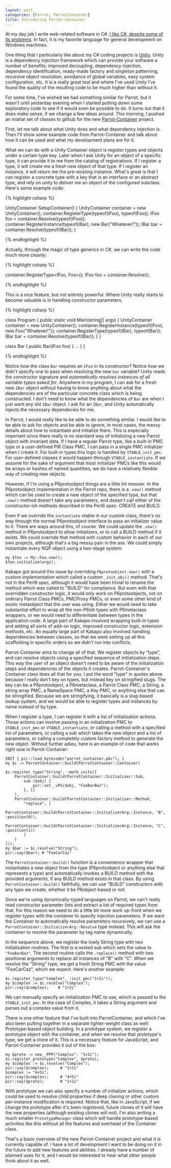 ```yaml
---
layout: post
categories: [Parrot, ParrotContainer]
title: Introducing Parrot-Container
---
```


At my day job I write web-related software in C#. [I like C#, despite some of
its problems][me_on_csharp]. In fact, it is my favorite language for general
development on Windows machines.

[me_on_csharp]: /2010/04/06/problems_with_c.html

One thing that I particularly like about my C# coding projects is [Unity][].
Unity is a dependency injection framework which can provide your software a
number of benefits: improved decoupling, dependency injection, dependency
identification, ready-made factory and singleton patterning, recursive object
resolution, avoidance of global variables, easy system configuration, etc. It
is a really great tool and where I've used Unity I've found the quality of the
resulting code to be much higher than without it.

[Unity]: http://unity.codeplex.com/

For some time, I've wished we had something similar for Parrot, but it wasn't
until yesterday evening when I started putting down some exploratory code to
see if it would even be possible to do. It turns out that it does make sense,
if we change a few ideas around. This morning, I pushed an iniatial set of
classes to github for the new [Parrot-Container][parrot_container] project.

[parrot_container]: https://github.com/Whiteknight/parrot-container

First, let me talk about what Unity does and what dependency injection is.
Then I'll show some example code from Parrot-Container and talk about how it
can be used and what my development plans are for it.

What we can do with a Unity Container object is register types and objects
under a certain type key. Later when I ask Unity for an object of a specific
type, it can provide it to me from the catalog of registrations. If I register
a type, it will create me a fresh new object of that type. If I register an
instance, it will return me the pre-existing instance. What's great is that I
can register a concrete type with a key that is an interface or an abstract
type, and rely on unity to deliver me an object of the configured subclass.
Here's some example code:

{% highlight csharp %}

UnityContainer SetupContainer() {
    UnityContainer container = new UnityContainer();
    container.RegisterType(typeof(IFoo), typeof(Foo));
    IFoo foo = container.Resolve(typeof(IFoo));
    container.RegisterInstance(typeof(IBar), new Bar("Whatever!"));
    IBar bar = container.Resolve(typeof(IBar));
}

{% endhighlight %}

Actually, through the magic of type generics in C#, we can write the code much
more cleanly:

{% highlight csharp %}

container.RegisterType<IFoo, Foo>();
IFoo foo = container.Resolve<IFoo>();

{% endhighlight %}

This is a nice feature, but not entirely powerful. Where Unity really starts
to become valuable is in handling constructor parameters.

{% highlight csharp %}

class Program {
    public static void Main(string[] args) {
        UnityContainer container = new UnityContainer();
        container.RegisterInstance(typeof(IFoo), new Foo("Whatever!"));
        container.RegisterType(typeof(IBar), typeof(Bar));
        IBar bar = container.Resolve(typeof(IBar));
    }
}

class Bar {
    public Bar(IFoo foo) { ... }
}

{% endhighlight %}

Notice how the class `Bar` requires an `IFoo` in its constructor? Notice how
we didn't specify one to pass when resolving the new `bar` variable? Unity
reads the constructor signature and *automatically resolves instances of all
variable types asked for*. Anywhere in my program, I can ask for a fresh new
`IBar` object without having to know anything about what the dependencies are
of the particular concrete class which is being constructed. I don't need to
know what the dependencies of `Bar` are when I just want any old `IBar`
object. I ask for an `IBar`, and Unity automatically injects the necessary
dependecies for me.

In Parrot, I would really like to be able to do something similar. I would
like to be able to ask for objects and be able to ignore, in most cases, the
messy details about how to instantiate and initialize them. This is especially
important since there really is no standard way of initializing a new Parrot
object with invariant data. If I have a regular Parrot type, like a built-in
PMC type or a user-defined PIR Class PMC, I can pass in a single PMC
initializer when I create it. For built-in types this logic is handled by
`VTABLE_init_pmc`. For user-defined classes it would happen through
`VTABLE_instantiate`. If we assume for the sake of argument that most
initializer PMCs like this would be arrays or hashes of named quantities, we
do have a relatively flexible way of creating new objects.

However, if I'm using a P6protoobject things are a little bit messier. In
the P6protoobject implementation in the Parrot repo, there is a `.new()`
method which can be used to create a new object of the specified type, but
that `.new()` method doesn't take any parameters, and doesn't call either of
the constructor-ish methods described in the Perl6 spec: CREATE and BUILD.

Even if we override the `instantiate` vtable in our custom class, there's no
way through the normal P6protoobject interface to pass an initializer value to
it. There are ways around this, of course. We could update the `.new()` method
in P6protoobject to allow initializers, or to call a BUILD method if it
exists. We could override that method with custom behavior in each of our own
projects, although that's a big messy pain in the ass. We could simply
instantiate every NQP object using a two-stage system:

    my $foo := My::Foo.new();
    $foo.initialize(args);

Kakapo got around this issue by overriding `P6protoobject.new()` with a
custom implementation which called a custom `_init_obj()` method. That's not
in the Perl6 spec, although it would have been trivial to rename the method
which was called to "BUILD" for compliance. But even with that overridden
constructor logic, it would only work on P6protoobjects, not on ordinary
Parrot Class PMCs, PMCProxy PMCs, or even some other kind of exotic metaobject
that the user was using. Either we would need to take substantial effort to
wrap all the non-P6ish types with P6metaclass wrappers, or we would need to
differentiate between types in the application code. A large part of Kakapo
involved wrapping built-in types and adding all sorts of add-on logic,
improved constructor logic, extension methods, etc. An equally large part of
Kakapo also involved handling dependencies between classes, so that we were
setting up all this scaffolding in specific orders so we didn't run into
conflicts.

Parrot-Container aims to change all of that. We register objects by "type",
and can resolve objects using a specified sequence of initialization steps.
This way the user of an object doesn't need to be aware of the initialization
steps and dependencies of the objects it creates. Parrot-Container's Container
class does all that for you. I put the word "type" in quotes above because I
really don't key on types, but instead key on stringified slugs. The key can
be a P6protoobject, a P6metaclass, a Parrot Class PMC, a String, a string
array PMC, a NameSpace PMC, a Key PMC, or anything else that can be
stringified. Because we are stringifying, it basically is a slug-based lookup
system, and we would be able to register types and instances by name instead
of by type.

When I register a type, I can register it with a list of initialization
actions. Those actions can involve passing in an initialization PMC to
`VTABLE_init_pmc` or `VTABLE_instantiate`, or calling a method with a
specified list of parameters, or calling a sub which takes the new object and
a list of parameters, or calling a completely custom factory method to
generate the new object. Without further adieu, here is an example of code
that *works right now* in Parrot-Container:

    INIT { pir::load_bytecode("parrot_container.pbc"); }
    my $c := ParrotContainer::build(ParrotContainer::Container)

    $c.register_type("String", :meth_inits([
        ParrotContainer::build(ParrotContainer::Initializer::Sub,
            sub ($obj) {
                pir::set__vPS($obj, "FooBarBaz");
            }, []
        ),
        ParrotContainer::build(ParrotContainer::Initializer::Method,
            "replace", [
                ParrotContainer::build(ParrotContainer::InitializerArg::Instance, "B", :position(0)),
                ParrotContainer::build(ParrotContainer::InitializerArg::Instance, "C", :position(1))
            ]
        )
    ]));
    my $bar := $c.resolve("String");
    pir::say($bar); # "FooCarCaz"

The `ParrotContainer::build()` function is a convenience wrapper that
instantiates a new object from the type (P6protoobject or anything else that
represents a type) and automatically invokes a BUILD method with the provided
arguments, if any BUILD method exists in that class. By using
`ParrotContainer::build()` faithfully, we can use "BUILD" constructors with
any type we create, whether it be P6object-based or not.

Since we're using dynamically-typed languages on Parrot, we can't really read
constructor parameter lists and extract a list of required types from that.
For this reason we need to do a little bit more work up-front when we register
types with the container to specify injection parameters. If we want the
Container to automatically resolve parameters recursively, we can use a
`ParrotContainer::InitializerArg::Resolve` type instead. This will ask the
container to resolve the parameter by tag name dynamically.

In the sequence above, we register the lowly String type with two
initialization routines. The first is a nested sub which sets the value to
`"FooBarBaz"`. The second routine calls the `.replace()` method with two
positional arguments to replace all instances of "B" with "C". When we resolve
the "String" type, we get a fresh String PMC with the value "FooCarCaz", which
we expect. Here's another example:

    $c.register_type("Complex", :init_pmc("1+2i"));
    my $complex := $c.resolve("Complex");
    pir::say($complex);    # "1+2i"

We can manually specify an initialization PMC to use, which is passed to the
`VTABLE_init_pmc`. In the case of Complex, it takes a String argument and
parses out a complex value from it.

There is one other feature that I've built into ParrotContainer, and which
I've also been putting together in a separate lighter-weight class as well:
Prototype-based object building. In a prototype system, we register a
prototype object with the container, and when we resolve that prototype's
type, we get a clone of it. This is a necessary feature for JavaScript, and
Parrot-Container provides it out of the box:

    my $proto := new__PPP("Complex", "1+2i");
    $c.register_prototype("Complex", $proto);
    my $complex := $c.resolve("Complex");
    pir::say($complex);     # "1+2i"
    $complex := "4+5i";
    pir::say($complex);     # "4+5i"
    pir::say($proto);       # "1+2i"

With prototype we can also specify a number of initializer actions, which
could be used to resolve child properties if deep cloning or other custom
per-instance modification is required. Notice that, like in JavaScript, if we
change the prototype after it's been registered, future clones of it will
have the new properties (although existing clones will not). I'm also writing
a much smaller `PrototypeManager` class which will handle prototype-based
activities like this without all the features and overhead of the Container
class.

That's a basic overview of the new Parrot-Container project and what it is
currently capable of. I have a lot of development I want to be doing on it
in the future to add new features and abilities. I already have a number of
planned uses for it, and I would be interested to hear what other people think
about it as well.


